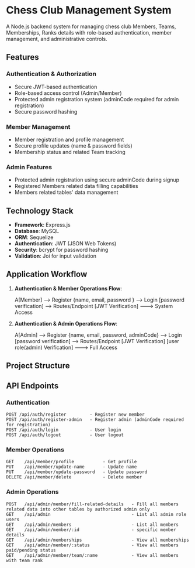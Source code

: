 # Chess Club Management System

A Node.js backend system for managing chess club Members, Teams, Memberships, Ranks details with role-based authentication, member management, and administrative controls.

##  Features

### Authentication & Authorization
- Secure JWT-based authentication
- Role-based access control (Admin/Member)
- Protected admin registration system  (adminCode required for admin registration)
- Secure password hashing


### Member Management
- Member registration and profile management
- Secure profile updates (name & password fields)
- Membership status and related Team tracking


### Admin Features
- Protected admin registration using secure adminCode during signup
- Registered Members related data filling capabilities
- Members related tables' data management


##  Technology Stack
- **Framework**: Express.js
- **Database**: MySQL 
- **ORM**: Sequelize
- **Authentication**: JWT (JSON Web Tokens)
- **Security**: bcrypt for password hashing
- **Validation**: Joi for input validation


##  Application Workflow

1. **Authentication & Member Operations Flow**:

   A[Member] --> Register  {name, email, password }  --> Login [password verification] --> Routes/Endpoint  [JWT Verification]  ---> System Access
   

2. **Authentication & Admin Operations Flow**:

   A[Admin] --> Register {name, email, password, adminCode}  --> Login [password verification] --> Routes/Endpoint [JWT Verification] [user role(admin) Verification] ---> Full Access 



##  Project Structure
##  API Endpoints

### Authentication
```
POST /api/auth/register         - Register new member
POST /api/auth/register-admin   - Register admin (adminCode required for registration)
POST /api/auth/login            - User login
POST /api/auth/logout           - User logout
```

### Member Operations
```
GET    /api/member/profile           - Get profile
PUT    /api/member/update-name       - Update name
PUT    /api/member/update-password   - Update password
DELETE /api/member/delete            - Delete member
```

### Admin Operations
```
POST   /api/admin/member/fill-related-details   - Fill all members related data into other tables by authorized admin only
GET    /api/admin                               - List all admin role users
GET    /api/admin/members                       - List all members
GET    /api/admin/member/:id                    - specific member details
GET    /api/admin/memberships                   - View all memberships
GET    /api/admin/member/:status                - View all members paid/pending status
GET    /api/admin/member/team/:name             - View all members with team rank 
```
